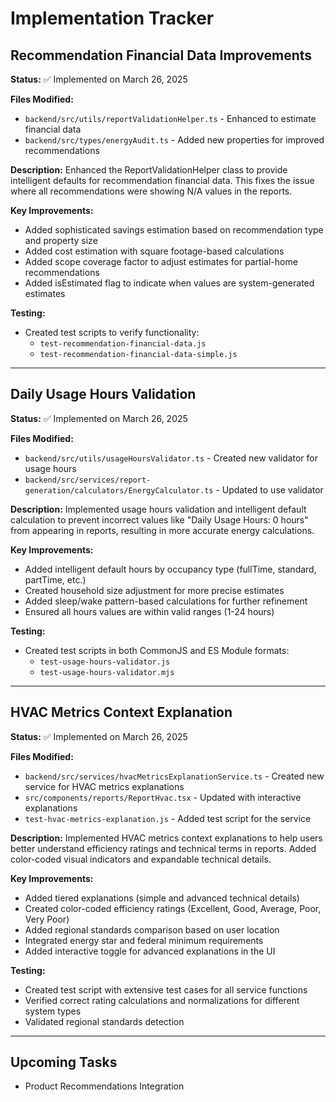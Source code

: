 # Implementation Tracker

## Recommendation Financial Data Improvements

**Status:** ✅ Implemented on March 26, 2025

**Files Modified:**
- `backend/src/utils/reportValidationHelper.ts` - Enhanced to estimate financial data
- `backend/src/types/energyAudit.ts` - Added new properties for improved recommendations

**Description:**
Enhanced the ReportValidationHelper class to provide intelligent defaults for recommendation financial data. This fixes the issue where all recommendations were showing N/A values in the reports.

**Key Improvements:**
- Added sophisticated savings estimation based on recommendation type and property size
- Added cost estimation with square footage-based calculations
- Added scope coverage factor to adjust estimates for partial-home recommendations
- Added isEstimated flag to indicate when values are system-generated estimates

**Testing:**
- Created test scripts to verify functionality:
  - `test-recommendation-financial-data.js`
  - `test-recommendation-financial-data-simple.js`

---

## Daily Usage Hours Validation

**Status:** ✅ Implemented on March 26, 2025

**Files Modified:**
- `backend/src/utils/usageHoursValidator.ts` - Created new validator for usage hours
- `backend/src/services/report-generation/calculators/EnergyCalculator.ts` - Updated to use validator

**Description:**
Implemented usage hours validation and intelligent default calculation to prevent incorrect values like "Daily Usage Hours: 0 hours" from appearing in reports, resulting in more accurate energy calculations.

**Key Improvements:**
- Added intelligent default hours by occupancy type (fullTime, standard, partTime, etc.)
- Created household size adjustment for more precise estimates
- Added sleep/wake pattern-based calculations for further refinement
- Ensured all hours values are within valid ranges (1-24 hours)

**Testing:**
- Created test scripts in both CommonJS and ES Module formats:
  - `test-usage-hours-validator.js` 
  - `test-usage-hours-validator.mjs`

---

## HVAC Metrics Context Explanation

**Status:** ✅ Implemented on March 26, 2025

**Files Modified:**
- `backend/src/services/hvacMetricsExplanationService.ts` - Created new service for HVAC metrics explanations
- `src/components/reports/ReportHvac.tsx` - Updated with interactive explanations
- `test-hvac-metrics-explanation.js` - Added test script for the service

**Description:**
Implemented HVAC metrics context explanations to help users better understand efficiency ratings and technical terms in reports. Added color-coded visual indicators and expandable technical details.

**Key Improvements:**
- Added tiered explanations (simple and advanced technical details)
- Created color-coded efficiency ratings (Excellent, Good, Average, Poor, Very Poor)
- Added regional standards comparison based on user location
- Integrated energy star and federal minimum requirements
- Added interactive toggle for advanced explanations in the UI

**Testing:**
- Created test script with extensive test cases for all service functions
- Verified correct rating calculations and normalizations for different system types
- Validated regional standards detection

---

## Upcoming Tasks

- Product Recommendations Integration
